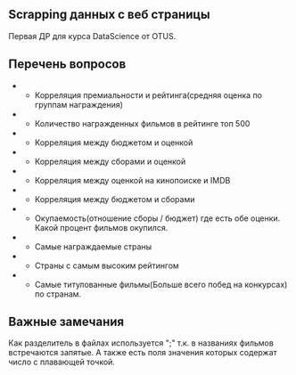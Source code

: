## Scrapping данных с веб страницы

Первая ДР для курса DataScience от OTUS.

## Перечень вопросов
* + Корреляция премиальности и рейтинга(средняя оценка по группам награждения)
* + Количество награжденных фильмов в рейтинге топ 500
* + Корреляция между бюджетом и оценкой
* + Корреляция между сборами и оценкой
* + Корреляция между оценкой на кинопоиске и IMDB
* + Корреляция между бюджетом и сборами
* + Окупаемость(отношение сборы / бюджет) где есть обе оценки. Какой процент фильмов окупился.
* + Самые награждаемые страны
* + Страны с самым высоким рейтингом
* + Самые титулованные фильмы(Больше всего побед на конкурсах) по странам.


## Важные замечания

Как разделитель в файлах используется ";" т.к. в названиях фильмов встречаются запятые. А также есть поля значения которых содержат число с плавающей точкой.

